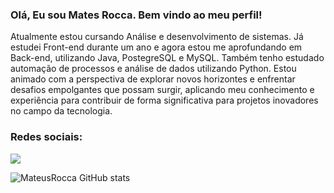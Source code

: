 
### Olá, Eu sou Mates Rocca. Bem vindo ao meu perfil! 

Atualmente estou cursando Análise e desenvolvimento de sistemas. Já estudei Front-end durante um ano e agora estou me aprofundando em Back-end, utilizando Java, PostegreSQL e MySQL. Também tenho estudado automação de processos e análise de dados utilizando Python. Estou animado com a perspectiva de explorar novos horizontes e enfrentar desafios empolgantes que possam surgir, aplicando meu conhecimento e experiência para contribuir de forma significativa para projetos inovadores no campo da tecnologia.

### Redes sociais:

<div style="display: inline-block;">
<a href="https://www.linkedin.com/in/mateusrocca" target="_blank"><img loading="lazy" src="https://img.shields.io/badge/-LinkedIn-%230077B5?style=for-the-badge&logo=linkedin&logoColor=white" target="_blank"></a>
</a>
</div>


![MateusRocca GitHub stats](https://github-readme-stats.vercel.app/api?username=MateusRocca&show_icons=true&theme=tokyonight)


       


    

          

          
